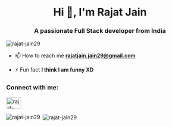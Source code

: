 <!--   Hola, I'm Rajat Jain! 👋


- 🌱 I’m currently learning Web Development
- 🤔 I’m looking for help with Java development
- 💬 Ask me about any tech-related stuff.
- 📫 How to reach me: Linkedin - https://www.linkedin.com/in/rajat-jain-a9aa341a6/
- 😄 Pronouns: He/His
- ⚡ Fun fact: Talkative and Fun-loving.
https://rahuldkjain.github.io/gh-profile-readme-generator/
 -->
 <h1 align="center">Hi 👋, I'm Rajat Jain</h1>
<h3 align="center">A passionate Full Stack developer from India</h3>

<p align="left"> <img src="https://komarev.com/ghpvc/?username=rajat-jain29&label=Profile%20views&color=0e75b6&style=flat" alt="rajat-jain29" /> </p>

- 📫 How to reach me **rajatjain.jain29@gmail.com**

- ⚡ Fun fact **I think I am funny XD**

<h3 align="left">Connect with me:</h3>
<p align="left">
<a href="https://linkedin.com/in/rajat-jain-a9aa341a6/" target="blank"><img align="center" src="https://raw.githubusercontent.com/rahuldkjain/github-profile-readme-generator/master/src/images/icons/Social/linked-in-alt.svg" alt="rajat-jain-a9aa341a6/" height="30" width="40" /></a>
</p>

<p><img align="left" src="https://github-readme-stats.vercel.app/api/top-langs?username=rajat-jain29&show_icons=true&locale=en&layout=compact" alt="rajat-jain29" /></p>
<p>&nbsp;<img align="center" src="https://github-readme-stats.vercel.app/api?username=rajat-jain29&show_icons=true&locale=en" alt="rajat-jain29" /></p>
